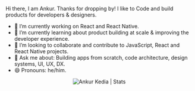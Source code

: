 Hi there, I am Ankur. Thanks for dropping by! I like to Code and build products for developers & designers.

- 🔭 I’m currently working on React and React Native.
- 🌱 I’m currently learning about product building at scale & improving the developer experience.
- 👯 I’m looking to collaborate and contribute to JavaScript, React and React Native projects.
- 💬 Ask me about: Building apps from scratch, code architecture, design systems, UI, UX, DX.
- 😄 Pronouns: he/him.


<p align="center"> <img src="https://github-readme-stats.vercel.app/api?username=theankurkedia&show_icons=true&theme=gotham" alt="Ankur Kedia | Stats" />


<!--
**theankurkedia/theankurkedia** is a ✨ _special_ ✨ repository because its `README.md` (this file) appears on your GitHub profile.

Here are some ideas to get you started:

- 🔭 I’m currently working on ...
- 🌱 I’m currently learning ...
- 👯 I’m looking to collaborate on ...
- 🤔 I’m looking for help with ...
- 💬 Ask me about ...
- 📫 How to reach me: ...
- 😄 Pronouns: ...
- ⚡ Fun fact: ...
-->
